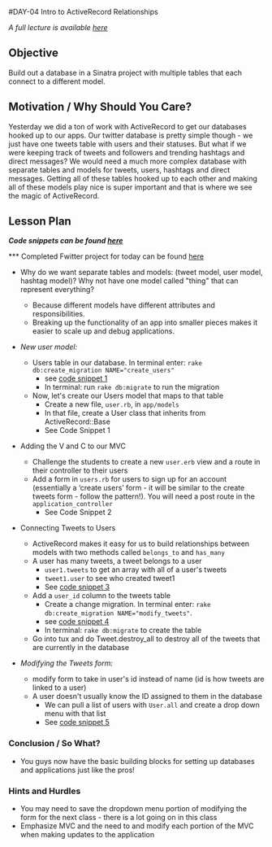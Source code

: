 #DAY-04 Intro to ActiveRecord Relationships

_A full lecture is available [here](LECTURE.md)_

## Objective

Build out a database in a Sinatra project with multiple tables that each connect to a different model.

## Motivation / Why Should You Care?

Yesterday we did a ton of work with ActiveRecord to get our databases hooked up to our apps. Our twitter database is pretty simple though - we just have one tweets table with users and their statuses. But what if we were keeping track of tweets and followers and trending hashtags and direct messages? We would need a much more complex database with separate tables and models for tweets, users, hashtags and direct messages. Getting all of these tables hooked up to each other and making all of these models play nice is super important and that is where we see the magic of ActiveRecord.

## Lesson Plan

***Code snippets can be found [here](./code-snippets.md)***

*** Completed Fwitter project for today can be found [here](https://github.com/learn-co-curriculum/hs-advanced-ruby-sinatra-template/tree/week-4)

+ Why do we want separate tables and models: (tweet model, user model, hashtag model)? Why not have one model called "thing" that can represent everything? 
  * Because different models have different attributes and responsibilities.
  * Breaking up the functionality of an app into smaller pieces makes it easier to scale up and debug applications.

+ *New user model:* 
  * Users table in our database. In terminal enter: `rake db:create_migration NAME="create_users"`
    * see [code snippet 1](./code-snippets.md)
    * In terminal: run `rake db:migrate` to run the migration
  * Now, let's create our Users model that maps to that table
    * Create a new file, `user.rb`,  in `app/models`
    * In that file, create a User class that inherits from ActiveRecord::Base
    * See Code Snippet 1
+ Adding the V and C to our MVC
  * Challenge the students to create a new `user.erb` view and a route in their controller to their users
  * Add a form in `users.rb` for users to sign up for an account (essentially a ‘create users’ form - it will be similar to the create tweets form - follow the pattern!). You will need a post route in the `application_controller`
    * See Code Snippet 2

+ Connecting Tweets to Users
  * ActiveRecord makes it easy for us to build relationships between models with two methods called `belongs_to` and `has_many`
  * A user has many tweets, a tweet belongs to a user
    * `user1.tweets` to get an array with all of a user's tweets
    * `tweet1.user` to see who created tweet1
    * See [code snippet 3](./code-snippets.md)
  * Add a `user_id` column to the tweets table
    * Create a change migration. In terminal enter: `rake db:create_migration NAME="modify_tweets"`.
    * see [code snippet 4](./code-snippets.md)
    * In terminal: `rake db:migrate` to create the table
  * Go into tux and do Tweet.destroy_all to destroy all of the tweets that are currently in the database
+ *Modifying the Tweets form:*
  * modify form to take in user's id instead of name (id is how tweets are linked to a user)
  * A user doesn't usually know the ID assigned to them in the database
    * We can pull a list of users with `User.all` and create a drop down menu with that list
    * See [code snippet 5](code-snippets.md)

### Conclusion / So What?
* You guys now have the basic building blocks for setting up databases and applications just like the pros!


### Hints and Hurdles
* You may need to save the dropdown menu portion of modifying the form for the next class - there is a lot going on in this class
* Emphasize MVC and the need to and modify each portion of the MVC when making updates to the application